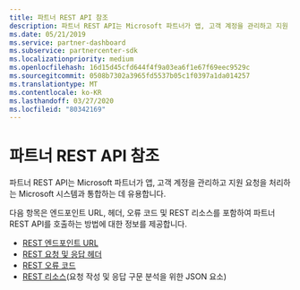 ```yaml
---
title: 파트너 REST API 참조
description: 파트너 REST API는 Microsoft 파트너가 앱, 고객 계정을 관리하고 지원 요청을 처리하는 Microsoft 시스템과 통합하는 데 유용합니다.
ms.date: 05/21/2019
ms.service: partner-dashboard
ms.subservice: partnercenter-sdk
ms.localizationpriority: medium
ms.openlocfilehash: 16d15d45cfd644f4f9a03ea6f1e67f69eec9529c
ms.sourcegitcommit: 0508b7302a3965fd5537b05c1f0397a1da014257
ms.translationtype: MT
ms.contentlocale: ko-KR
ms.lasthandoff: 03/27/2020
ms.locfileid: "80342169"
---
```

# <a name="partner-rest-api-reference"></a>파트너 REST API 참조

파트너 REST API는 Microsoft 파트너가 앱, 고객 계정을 관리하고 지원 요청을 처리하는 Microsoft 시스템과 통합하는 데 유용합니다.

다음 항목은 엔드포인트 URL, 헤더, 오류 코드 및 REST 리소스를 포함하여 파트너 REST API를 호출하는 방법에 대한 정보를 제공합니다.

* [REST 엔드포인트 URL](rest-urls.md)
* [REST 요청 및 응답 헤더](headers.md)
* [REST 오류 코드](error-codes.md)
* [REST 리소스](rest-resources.md)(요청 작성 및 응답 구문 분석을 위한 JSON 요소)